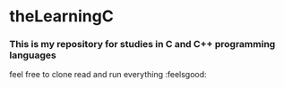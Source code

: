# theLearningC 
###  This is my repository for studies in C and C++ programming languages 
feel free to clone read and run everything :feelsgood:



